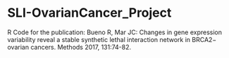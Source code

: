 # SLI-OvarianCancer_Project
R Code for the publication:
Bueno R, Mar JC: Changes in gene expression variability reveal a stable synthetic lethal interaction network in
BRCA2− ovarian cancers. Methods 2017, 131:74-82.
